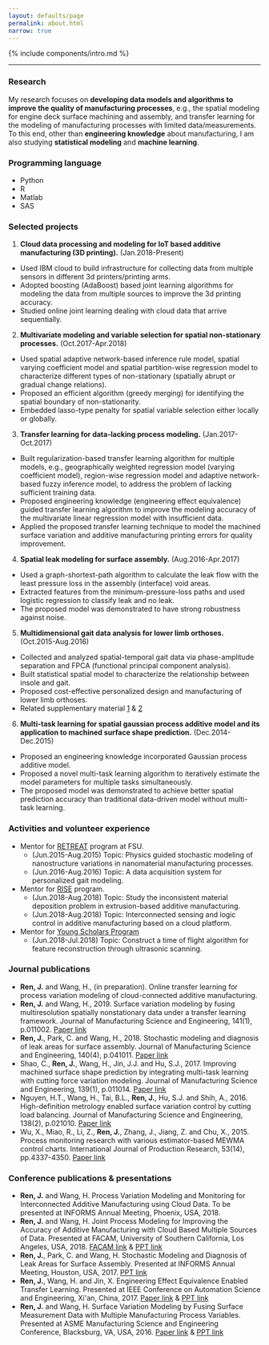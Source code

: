 ```yaml
---
layout: defaults/page
permalink: about.html
narrow: true
---
```


{% include components/intro.md %}

<hr />

### Research
My research focuses on **developing data models and algorithms to improve the quality of manufacturing processes**, e.g., the spatial modeling for engine deck surface machining and assembly, and transfer learning for the modeling of manufacturing processes with limited data/measurements. To this end, other than **engineering knowledge** about manufacturing, I am also studying **statistical modeling** and **machine learning**.

### Programming language
* Python
* R
* Matlab
* SAS

### Selected projects
1. **Cloud data processing and modeling for IoT based additive manufacturing (3D printing).** (Jan.2018-Present)
* Used IBM cloud to build infrastructure for collecting data from multiple sensors in different 3d printers/printing arms.
* Adopted boosting (AdaBoost) based joint learning algorithms for modeling the data from multiple sources to improve the 3d printing accuracy.
* Studied online joint learning dealing with cloud data that arrive sequentially.

2. **Multivariate modeling and variable selection for spatial non-stationary processes.** (Oct.2017-Apr.2018)
* Used spatial adaptive network-based inference rule model, spatial varying coefficient model and spatial partition-wise regression model to characterize different types of non-stationary (spatially abrupt or gradual change relations).
* Proposed an efficient algorithm (greedy merging) for identifying the spatial boundary of non-stationarity.
* Embedded lasso-type penalty for spatial variable selection either locally or globally.

3. **Transfer learning for data-lacking process modeling.** (Jan.2017-Oct.2017)
* Built regularization-based transfer learning algorithm for multiple models, e.g., geographically weighted regression model (varying coefficient model), region-wise regression model and adaptive network-based fuzzy inference model, to address the problem of lacking sufficient training data.
* Proposed engineering knowledge (engineering effect equivalence) guided transfer learning algorithm to improve the modeling accuracy of the multivariate linear regression model with insufficient data.
* Applied the proposed transfer learning technique to model the machined surface variation and additive manufacturing printing errors for quality improvement.

4. **Spatial leak modeling for surface assembly.** (Aug.2016-Apr.2017)
* Used a graph-shortest-path algorithm to calculate the leak flow with the least pressure loss in the assembly (interface) void areas.
* Extracted features from the minimum-pressure-loss paths and used logistic regression to classify leak and no leak.
* The proposed model was demonstrated to have strong robustness against noise.

5. **Multidimensional gait data analysis for lower limb orthoses.** (Oct.2015-Aug.2016)
* Collected and analyzed spatial-temporal gait data via phase-amplitude separation and FPCA (functional principal component analysis).
* Built statistical spatial model to characterize the relationship between insole and gait.
* Proposed cost-effective personalized design and manufacturing of lower limb orthoses.
* Related supplementary material [1](https://drive.google.com/open?id=1KKBqMid-H9iXaJVY6QSymZYPJKNFbO8r) & [2](https://drive.google.com/open?id=1qkS8fCOB-4HFeD9JudffIENrWpgoB7Qg)

6. **Multi-task learning for spatial gaussian process additive model and its application to machined surface shape prediction.** (Dec.2014-Dec.2015)
* Proposed an engineering knowledge incorporated Gaussian process additive model.
* Proposed a novel multi-task learning algorithm to iteratively estimate the model parameters for multiple tasks simultaneously.
* The proposed model was demonstrated to achieve better spatial prediction accuracy than traditional data-driven model without multi-task learning.

### Activities and volunteer experience
* Mentor for [RETREAT](http://eng.fsu.edu/retreat/) program at FSU.
  - (Jun.2015-Aug.2015) Topic: Physics guided stochastic modeling of nanostructure variations in nanomaterial manufacturing processes.
  - (Jun.2016-Aug.2016) Topic: A data acquisition system for personalized gait modeling.
* Mentor for [RISE](https://ww2.eng.famu.fsu.edu/nsfscholars/rise.html) program.
  - (Jun.2018-Aug.2018) Topic: Study the inconsistent material deposition problem in extrusion-based additive manufacturing.
  - (Jun.2018-Aug.2018) Topic: Interconnected sensing and logic control in additive manufacturing based on a cloud platform.
* Mentor for [Young Scholars Program](https://www.bio.fsu.edu/ysp/)
  - (Jun.2018-Jul.2018) Topic: Construct a time of flight algorithm for feature reconstruction through ultrasonic scanning.

### Journal publications
* **Ren, J.** and Wang, H., (in preparation). Online transfer learning for process variation modeling of cloud-connected additive manufacturing.
* **Ren, J.** and Wang, H., 2019. Surface variation modeling by fusing multiresolution spatially nonstationary data under a transfer learning framework. Journal of Manufacturing Science and Engineering, 141(1), p.011002. [Paper link](http://manufacturingscience.asmedigitalcollection.asme.org/article.aspx?articleid=2702492)
* **Ren, J.**, Park, C. and Wang, H., 2018. Stochastic modeling and diagnosis of leak areas for surface assembly. Journal of Manufacturing Science and Engineering, 140(4), p.041011. [Paper link](http://manufacturingscience.asmedigitalcollection.asme.org/article.aspx?articleid=2668591)
* Shao, C., **Ren, J.**, Wang, H., Jin, J.J. and Hu, S.J., 2017. Improving machined surface shape prediction by integrating multi-task learning with cutting force variation modeling. Journal of Manufacturing Science and Engineering, 139(1), p.011014. [Paper link](http://manufacturingscience.asmedigitalcollection.asme.org/article.aspx?articleid=2551758)
* Nguyen, H.T., Wang, H., Tai, B.L., **Ren, J.**, Hu, S.J. and Shih, A., 2016. High-definition metrology enabled surface variation control by cutting load balancing. Journal of Manufacturing Science and Engineering, 138(2), p.021010. [Paper link](http://manufacturingscience.asmedigitalcollection.asme.org/article.aspx?articleid=2442384)
* Wu, X., Miao, R., Li, Z., **Ren, J.**, Zhang, J., Jiang, Z. and Chu, X., 2015. Process monitoring research with various estimator-based MEWMA control charts. International Journal of Production Research, 53(14), pp.4337-4350. [Paper link](https://www.tandfonline.com/doi/abs/10.1080/00207543.2014.997406)

### Conference publications & presentations
* **Ren, J.** and Wang, H. Process Variation Modeling and Monitoring for Interconnected Additive Manufacturing using Cloud Data. To be presented at INFORMS Annual Meeting, Phoenix, USA, 2018.
* **Ren, J.** and Wang, H. Joint Process Modeling for Improving the Accuracy of Additive Manufacturing with Cloud Based Multiple Sources of Data. Presented at FACAM, University of Southern California, Los Angeles, USA, 2018. [FACAM link](http://facam-online.blogspot.com/2018/01/tentative-agenda-of-facam-2018-workshop.html) & [PPT link](https://drive.google.com/open?id=1bcdfYLQsMCpPqOruvXdqmeO8kpQ9yjxC)
* **Ren, J.**, Park, C. and Wang, H. Stochastic Modeling and Diagnosis of Leak Areas for Surface Assembly. Presented at INFORMS Annual Meeting, Houston, USA, 2017. [PPT link](https://drive.google.com/open?id=17kcXvAAALErhui1FARqhkfUgRFX9lvH4)
* **Ren, J.**, Wang, H. and Jin, X. Engineering Effect Equivalence Enabled Transfer Learning. Presented at IEEE Conference on Automation Science and Engineering, Xi'an, China, 2017. [Paper link](https://ieeexplore.ieee.org/abstract/document/8256262) & [PPT link](https://drive.google.com/open?id=1bzjH6_yCX5LedM1Zpf6uhNWkuGWS05RT)
* **Ren, J.** and Wang, H. Surface Variation Modeling by Fusing Surface Measurement Data with Multiple Manufacturing Process Variables. Presented at ASME Manufacturing Science and Engineering Conference, Blacksburg, VA, USA, 2016. [Paper link](http://proceedings.asmedigitalcollection.asme.org/proceeding.aspx?articleid=2558745) & [PPT link](https://drive.google.com/open?id=1A382RLgher6EvzJmTfDvBmMLvBcEgcYc)
